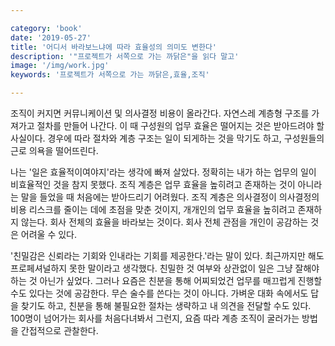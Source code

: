 ```yaml
---

category: 'book'
date: '2019-05-27'
title: '어디서 바라보느냐에 따라 효율성의 의미도 변한다'
description: '"프로젝트가 서쪽으로 가는 까닭은"을 읽다 말고'
image: '/img/work.jpg'
keywords: '프로젝트가 서쪽으로 가는 까닭은,효율,조직'

---
```


조직이 커지면 커뮤니케이션 및 의사결정 비용이 올라간다. 자연스레 계층형 구조를 가져가고 절차를 만들어 나간다. 이 때 구성원의 업무 효율은 떨어지는 것은 받아드려야 할 사실이다. 경우에 따라 절차와 계층 구조는 일이 되게하는 것을 막기도 하고, 구성원들의 근로 의욕을 떨어뜨린다.

나는 '일은 효율적이여야지'라는 생각에 빠져 살았다. 정확히는 내가 하는 업무의 일이 비효율적인 것을 참지 못했다. 조직 계층은 업무 효율을 높히려고 존재하는 것이 아니라는 말을 들었을 때 처음에는 받아드리기 어려웠다. 조직 계층은 의사결정이 의사결정의 비용 리스크를 줄이는 데에 초점을 맞춘 것이지, 개개인의 업무 효율을 높히려고 존재하지 않는다. 회사 전체의 효율을 바라보는 것이다. 회사 전체 관점을 개인이 공감하는 것은 어려울 수 있다.

'친밀감은 신뢰라는 기회와 인내라는 기회를 제공한다.'라는 말이 있다. 최근까지만 해도 프로페셔널하지 못한 말이라고 생각했다. 친밀한 것 여부와 상관없이 일은 그냥 잘해야하는 것 아닌가 싶었다. 그러나 요즘은 친분을 통해 어찌되었건 업무를 매끄럽게 진행할 수도 있다는 것에 공감한다. 무슨 술수를 쓴다는 것이 아니다. 가벼운 대화 속에서도 답을 찾기도 하고, 친분을 통해 불필요한 절차는 생략하고 내 의견을 전달할 수도 있다. 100명이 넘어가는 회사를 처음다녀봐서 그런지, 요즘 따라 계층 조직이 굴러가는 방법을 간접적으로 관찰한다.
